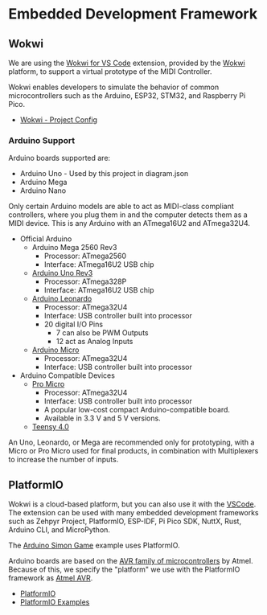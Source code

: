 # Embedded Development Framework

## Wokwi

We are using the [Wokwi for VS Code][] extension, provided by the [Wokwi]
platform, to support a virtual prototype of the MIDI Controller.

Wokwi enables developers to simulate the behavior of common microcontrollers
such as the Arduino, ESP32, STM32, and Raspberry Pi Pico.

* [Wokwi - Project Config][]

[Wokwi]: https://wokwi.com/
[Wokwi for VS Code]: https://docs.wokwi.com/vscode/getting-started
[Wokwi - Project Config]: https://docs.wokwi.com/vscode/project-config

### Arduino Support

Arduino boards supported are:

* Arduino Uno - Used by this project in diagram.json
* Arduino Mega
* Arduino Nano

Only certain Arduino models are able to act as MIDI-class compliant controllers,
where you plug them in and the computer detects them as a MIDI device. This is
any Arduino with an ATmega16U2 and ATmega32U4.

* Official Arduino
  * Arduino Mega 2560 Rev3
    * Processor: ATmega2560
    * Interface: ATmega16U2 USB chip
  * [Arduino Uno Rev3][]
    * Processor: ATmega328P
    * Interface: ATmega16U2 USB chip
  * [Arduino Leonardo][]
    * Processor: ATmega32U4
    * Interface: USB controller built into processor
    * 20 digital I/O Pins
      * 7 can also be PWM Outputs
      * 12 act as Analog Inputs
  * [Arduino Micro][]
    * Processor: ATmega32U4
    * Interface: USB controller built into processor
* Arduino Compatible Devices
  * [Pro Micro][]
    * Processor: ATmega32U4
    * Interface: USB controller built into processor
    * A popular low-cost compact Arduino-compatible board.
    * Available in 3.3 V and 5 V versions.
  * [Teensy 4.0][]

An Uno, Leonardo, or Mega are recommended only for prototyping, with a Micro or
Pro Micro used for final products, in combination with Multiplexers to increase
the number of inputs.

[Arduino Uno rev3]: https://docs.arduino.cc/hardware/uno-rev3/
[Arduino Leonardo]: https://docs.arduino.cc/hardware/leonardo/
[Arduino Micro]: https://docs.arduino.cc/hardware/micro/
[Pro Micro]: https://www.sparkfun.com/products/12640
[Teensy 4.0]: https://www.pjrc.com/store/teensy40.html

## PlatformIO

Wokwi is a cloud-based platform, but you can also use it with the
[VSCode][Wokwi VS Code Extension]. The extension can be used with many
embedded development frameworks such as Zehpyr Project, PlatformIO, ESP-IDF,
Pi Pico SDK, NuttX, Rust, Arduino CLI, and MicroPython.

The [Arduino Simon Game][] example uses PlatformIO.

Arduino boards are based on the [AVR family of microcontrollers][] by Atmel.
Because of this, we specify the "platform" we use with the PlatformIO framework
as [Atmel AVR][Atmel AVR Platform].

[Wokwi VS Code Extension]: https://docs.wokwi.com/vscode/getting-started
[ARduino Simon Game]: https://github.com/wokwi/arduino-simon-game
[AVR family of microcontrollers]: https://en.wikipedia.org/wiki/AVR_microcontrollers
[Atmel AVR Platform]: https://docs.platformio.org/en/latest/platforms/atmelavr.html

* [PlatformIO][]
* [PlatformIO Examples][]

[PlatformIO]: https://platformio.org/
[PlatformIO Examples]: https://docs.wokwi.com/vscode/getting-started#platform-io-examples
